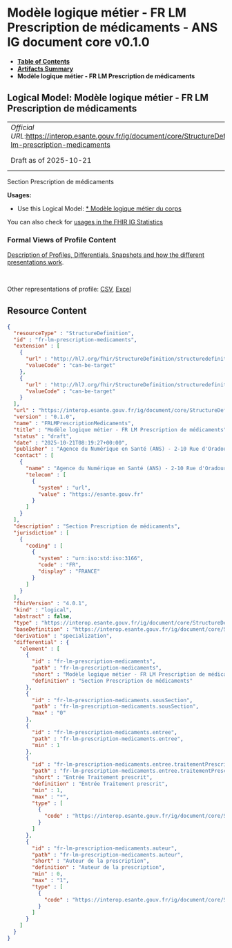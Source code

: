 # Modèle logique métier - FR LM Prescription de médicaments - ANS IG document core v0.1.0

* [**Table of Contents**](toc.md)
* [**Artifacts Summary**](artifacts.md)
* **Modèle logique métier - FR LM Prescription de médicaments**

## Logical Model: Modèle logique métier - FR LM Prescription de médicaments 

| | |
| :--- | :--- |
| *Official URL*:https://interop.esante.gouv.fr/ig/document/core/StructureDefinition/fr-lm-prescription-medicaments | *Version*:0.1.0 |
| Draft as of 2025-10-21 | *Computable Name*:FRLMPrescriptionMedicaments |

 
Section Prescription de médicaments 

**Usages:**

* Use this Logical Model: [* Modèle logique métier du corps](StructureDefinition-FRLMCorpsDocument.md)

You can also check for [usages in the FHIR IG Statistics](https://packages2.fhir.org/xig/ans.document.fr.core|current/StructureDefinition/fr-lm-prescription-medicaments)

### Formal Views of Profile Content

 [Description of Profiles, Differentials, Snapshots and how the different presentations work](http://build.fhir.org/ig/FHIR/ig-guidance/readingIgs.html#structure-definitions). 

 

Other representations of profile: [CSV](StructureDefinition-fr-lm-prescription-medicaments.csv), [Excel](StructureDefinition-fr-lm-prescription-medicaments.xlsx) 



## Resource Content

```json
{
  "resourceType" : "StructureDefinition",
  "id" : "fr-lm-prescription-medicaments",
  "extension" : [
    {
      "url" : "http://hl7.org/fhir/StructureDefinition/structuredefinition-type-characteristics",
      "valueCode" : "can-be-target"
    },
    {
      "url" : "http://hl7.org/fhir/StructureDefinition/structuredefinition-type-characteristics",
      "valueCode" : "can-be-target"
    }
  ],
  "url" : "https://interop.esante.gouv.fr/ig/document/core/StructureDefinition/fr-lm-prescription-medicaments",
  "version" : "0.1.0",
  "name" : "FRLMPrescriptionMedicaments",
  "title" : "Modèle logique métier - FR LM Prescription de médicaments",
  "status" : "draft",
  "date" : "2025-10-21T08:19:27+00:00",
  "publisher" : "Agence du Numérique en Santé (ANS) - 2-10 Rue d'Oradour-sur-Glane, 75015 Paris",
  "contact" : [
    {
      "name" : "Agence du Numérique en Santé (ANS) - 2-10 Rue d'Oradour-sur-Glane, 75015 Paris",
      "telecom" : [
        {
          "system" : "url",
          "value" : "https://esante.gouv.fr"
        }
      ]
    }
  ],
  "description" : "Section Prescription de médicaments",
  "jurisdiction" : [
    {
      "coding" : [
        {
          "system" : "urn:iso:std:iso:3166",
          "code" : "FR",
          "display" : "FRANCE"
        }
      ]
    }
  ],
  "fhirVersion" : "4.0.1",
  "kind" : "logical",
  "abstract" : false,
  "type" : "https://interop.esante.gouv.fr/ig/document/core/StructureDefinition/fr-lm-prescription-medicaments",
  "baseDefinition" : "https://interop.esante.gouv.fr/ig/document/core/StructureDefinition/fr-lm-section",
  "derivation" : "specialization",
  "differential" : {
    "element" : [
      {
        "id" : "fr-lm-prescription-medicaments",
        "path" : "fr-lm-prescription-medicaments",
        "short" : "Modèle logique métier - FR LM Prescription de médicaments",
        "definition" : "Section Prescription de médicaments"
      },
      {
        "id" : "fr-lm-prescription-medicaments.sousSection",
        "path" : "fr-lm-prescription-medicaments.sousSection",
        "max" : "0"
      },
      {
        "id" : "fr-lm-prescription-medicaments.entree",
        "path" : "fr-lm-prescription-medicaments.entree",
        "min" : 1
      },
      {
        "id" : "fr-lm-prescription-medicaments.entree.traitementPrescrit",
        "path" : "fr-lm-prescription-medicaments.entree.traitementPrescrit",
        "short" : "Entrée Traitement prescrit",
        "definition" : "Entrée Traitement prescrit",
        "min" : 1,
        "max" : "*",
        "type" : [
          {
            "code" : "https://interop.esante.gouv.fr/ig/document/core/StructureDefinition/fr-lm-traitement-prescrit"
          }
        ]
      },
      {
        "id" : "fr-lm-prescription-medicaments.auteur",
        "path" : "fr-lm-prescription-medicaments.auteur",
        "short" : "Auteur de la prescription",
        "definition" : "Auteur de la prescription",
        "min" : 0,
        "max" : "1",
        "type" : [
          {
            "code" : "https://interop.esante.gouv.fr/ig/document/core/StructureDefinition/fr-lm-auteur"
          }
        ]
      }
    ]
  }
}

```
